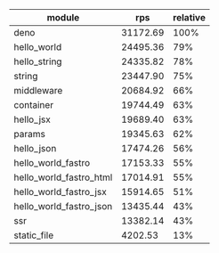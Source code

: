 
| module                  | rps      | relative |
| ----------------------- | -------- | -------- |
| deno                    | 31172.69 | 100%     |
| hello_world             | 24495.36 | 79%      |
| hello_string            | 24335.82 | 78%      |
| string                  | 23447.90 | 75%      |
| middleware              | 20684.92 | 66%      |
| container               | 19744.49 | 63%      |
| hello_jsx               | 19689.40 | 63%      |
| params                  | 19345.63 | 62%      |
| hello_json              | 17474.26 | 56%      |
| hello_world_fastro      | 17153.33 | 55%      |
| hello_world_fastro_html | 17014.91 | 55%      |
| hello_world_fastro_jsx  | 15914.65 | 51%      |
| hello_world_fastro_json | 13435.44 | 43%      |
| ssr                     | 13382.14 | 43%      |
| static_file             | 4202.53  | 13%      |